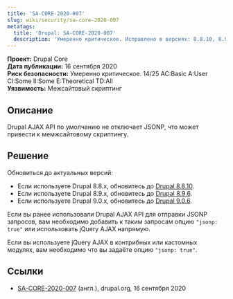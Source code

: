 ```yaml
---
title: 'SA-CORE-2020-007'
slug: wiki/security/sa-core-2020-007
metatags:
  title: 'Drupal: SA-CORE-2020-007'
  description: 'Умеренно критическое. Исправлено в версиях: 8.8.10, 8.9.6, 9.0.6.'
---
```


**Проект:** Drupal Core\
**Дата публикации:** 16 сентября 2020\
**Риск безопасности:** Умеренно критическое. 14/25 AC:Basic A:User CI:Some II:Some E:Theoretical TD:All\
**Уязвимость:** Межсайтовый скриптинг

## Описание

Drupal AJAX API по умолчанию не отключает JSONP, что может привести к мемжсайтовому скриптингу.

## Решение

Обновиться до актуальных версий:

- Если используете Drupal 8.8.x, обновитесь до [Drupal 8.8.10](../../../releases/8/8.8.x/8.8.10/index.md).
- Если используете Drupal 8.9.x, обновитесь до [Drupal 8.9.6](../../../releases/8/8.9.x/8.9.6/index.md).
- Если используете Drupal 9.0.x, обновитесь до [Drupal 9.0.6](../../../releases/9/9.0.x/9.0.6/index.md).

Если вы ранее использовали Drupal AJAX API для отправки JSONP запросов, вам необходимо добавить к таким запросам опцию `"jsonp: true"` или использовать jQuery AJAX напрямую.

Если вы используете jQuery AJAX в контрибных или кастомных модулях, вам необходимо что вы задаёте опцию `"jsonp: true"`.

## Ссылки

- [SA-CORE-2020-007](https://www.drupal.org/sa-core-2020-007) (англ.), drupal.org, 16 сентября 2020
